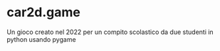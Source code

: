 # car2d.game
Un gioco creato nel 2022 per un compito scolastico da due studenti in python usando pygame
